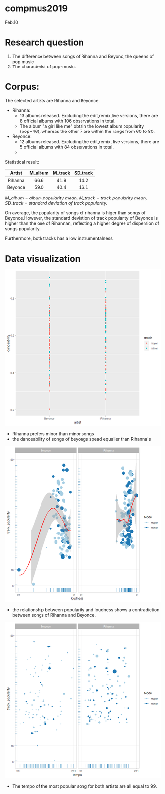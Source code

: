 # compmus2019
Feb.10

# Research question
1. The difference between songs of Rihanna and Beyonc, the queens of pop music
2. The characterist of pop-music.

# Corpus:
The selected artists are Rihanna and Beyonce.
- Rihanna:
  - 13 albums released. Excluding the edit,remix,live versions, there are 8 official albums with 106 observations in total. 
  - The album "a girl like me" obtain the lowest album popularity (pop=46), whereas the other 7 are within the range from 60 to 80.
- Reyonce:
  - 12 albums released. Excluding the edit,remix, live versions, there are 5 official albums with 84 observations in total.
  - 
Statistical result:

|Artist   | M_album | M_track | SD_track |
|:-------:|:-------:|:-------:|:--------:|
|Rihanna  |   66.6  |  41.9   |  14.2    |
|Beyonce  |   59.0  |  40.4   |  16.1    |

*M_album = album popularity mean, M_track = track popularity mean, SD_track = standard deviation of track popularity.*

On average, the popularity of songs of rihanna is higer than songs of Beyonce.However, the standard deviation of track popularity of Beyonce is higher than the one of Rihannan, reflecting a higher degree of dispersion of songs popularity.

Furthermore, both tracks has a low instrumentalness

# Data visualization

![relation between danceabilty and artists](dance-art.png)
- Rihanna prefers minor than minor songs
- the danceability of songs of beyongs spead equalier than Rihanna's

![relation between loudness and popularity](loudness-pop.png)
- the relationship between popularity and loudness shows a contradiction between songs of Rihanna and Beyonce.

![relation between tempo and popularity](tempo-pop.png)
- The tempo of the most popular song for both artists are all equal to 99.